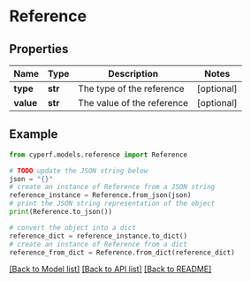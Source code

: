 # Reference


## Properties

Name | Type | Description | Notes
------------ | ------------- | ------------- | -------------
**type** | **str** | The type of the reference | [optional] 
**value** | **str** | The value of the reference | [optional] 

## Example

```python
from cyperf.models.reference import Reference

# TODO update the JSON string below
json = "{}"
# create an instance of Reference from a JSON string
reference_instance = Reference.from_json(json)
# print the JSON string representation of the object
print(Reference.to_json())

# convert the object into a dict
reference_dict = reference_instance.to_dict()
# create an instance of Reference from a dict
reference_from_dict = Reference.from_dict(reference_dict)
```
[[Back to Model list]](../README.md#documentation-for-models) [[Back to API list]](../README.md#documentation-for-api-endpoints) [[Back to README]](../README.md)


